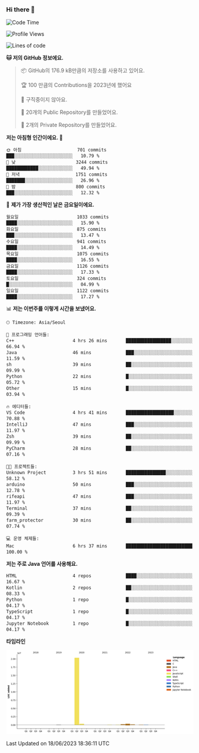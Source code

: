 ### Hi there 👋

<!--
**otm0937/otm0937** is a ✨ _special_ ✨ repository because its `README.md` (this file) appears on your GitHub profile.

Here are some ideas to get you started:

- 🔭 I’m currently working on ...
- 🌱 I’m currently learning ...
- 👯 I’m looking to collaborate on ...
- 🤔 I’m looking for help with ...
- 💬 Ask me about ...
- 📫 How to reach me: ...
- 😄 Pronouns: ...
- ⚡ Fun fact: ...
-->

  <!--START_SECTION:waka-->
![Code Time](http://img.shields.io/badge/Code%20Time-981%20hrs%2059%20mins-blue)

![Profile Views](http://img.shields.io/badge/Profile%20Views-0-blue)

![Lines of code](https://img.shields.io/badge/%EC%A0%80%EB%8A%94%20%EC%97%AC%ED%83%9C%EA%B9%8C%EC%A7%80%20-21.3%20million%20%EC%A4%84%EC%9D%98%20%EC%BD%94%EB%93%9C%EB%A5%BC%20%EC%9E%91%EC%84%B1%ED%96%88%EC%96%B4%EC%9A%94.-blue)

**🐱 저의 GitHub 정보에요.** 

> 📦 GitHub의 176.9 kB만큼의 저장소를 사용하고 있어요. 
 > 
> 🏆 100 만큼의 Contributions을 2023년에 했어요
 > 
> 🚫 구직중이지 않아요.
 > 
> 📜 20개의 Public Repository를 만들었어요. 
 > 
> 🔑 2개의 Private Repository를 만들었어요. 
 > 
**저는 아침형 인간이에요. 🐤** 

```text
🌞 아침                     701 commits         ███░░░░░░░░░░░░░░░░░░░░░░   10.79 % 
🌆 낮　                     3244 commits        ████████████░░░░░░░░░░░░░   49.94 % 
🌃 저녁                     1751 commits        ███████░░░░░░░░░░░░░░░░░░   26.96 % 
🌙 밤　                     800 commits         ███░░░░░░░░░░░░░░░░░░░░░░   12.32 % 
```
📅 **제가 가장 생산적인 날은 금요일이에요.** 

```text
월요일                      1033 commits        ████░░░░░░░░░░░░░░░░░░░░░   15.90 % 
화요일                      875 commits         ███░░░░░░░░░░░░░░░░░░░░░░   13.47 % 
수요일                      941 commits         ████░░░░░░░░░░░░░░░░░░░░░   14.49 % 
목요일                      1075 commits        ████░░░░░░░░░░░░░░░░░░░░░   16.55 % 
금요일                      1126 commits        ████░░░░░░░░░░░░░░░░░░░░░   17.33 % 
토요일                      324 commits         █░░░░░░░░░░░░░░░░░░░░░░░░   04.99 % 
일요일                      1122 commits        ████░░░░░░░░░░░░░░░░░░░░░   17.27 % 
```


📊 **저는 이번주를 이렇게 시간을 보냈어요.** 

```text
🕑︎ Timezone: Asia/Seoul

💬 프로그래밍 언어들: 
C++                      4 hrs 26 mins       █████████████████░░░░░░░░   66.94 % 
Java                     46 mins             ███░░░░░░░░░░░░░░░░░░░░░░   11.59 % 
sh                       39 mins             ██░░░░░░░░░░░░░░░░░░░░░░░   09.99 % 
Python                   22 mins             █░░░░░░░░░░░░░░░░░░░░░░░░   05.72 % 
Other                    15 mins             █░░░░░░░░░░░░░░░░░░░░░░░░   03.94 % 

🔥 에디터들: 
VS Code                  4 hrs 41 mins       ██████████████████░░░░░░░   70.88 % 
IntelliJ                 47 mins             ███░░░░░░░░░░░░░░░░░░░░░░   11.97 % 
Zsh                      39 mins             ██░░░░░░░░░░░░░░░░░░░░░░░   09.99 % 
PyCharm                  28 mins             ██░░░░░░░░░░░░░░░░░░░░░░░   07.16 % 

🐱‍💻 프로젝트들: 
Unknown Project          3 hrs 51 mins       ███████████████░░░░░░░░░░   58.12 % 
arduino                  50 mins             ███░░░░░░░░░░░░░░░░░░░░░░   12.78 % 
rifeapi                  47 mins             ███░░░░░░░░░░░░░░░░░░░░░░   11.97 % 
Terminal                 37 mins             ██░░░░░░░░░░░░░░░░░░░░░░░   09.39 % 
farm_protector           30 mins             ██░░░░░░░░░░░░░░░░░░░░░░░   07.74 % 

💻 운영 체제들: 
Mac                      6 hrs 37 mins       █████████████████████████   100.00 % 
```

**저는 주로 Java 언어를 사용해요.** 

```text
HTML                     4 repos             ████░░░░░░░░░░░░░░░░░░░░░   16.67 % 
Kotlin                   2 repos             ██░░░░░░░░░░░░░░░░░░░░░░░   08.33 % 
Python                   1 repo              █░░░░░░░░░░░░░░░░░░░░░░░░   04.17 % 
TypeScript               1 repo              █░░░░░░░░░░░░░░░░░░░░░░░░   04.17 % 
Jupyter Notebook         1 repo              █░░░░░░░░░░░░░░░░░░░░░░░░   04.17 % 
```



**타임라인**

![Lines of Code chart](https://raw.githubusercontent.com/otm0937/otm0937/main/assets/bar_graph.png)


 Last Updated on 18/06/2023 18:36:11 UTC
<!--END_SECTION:waka-->
